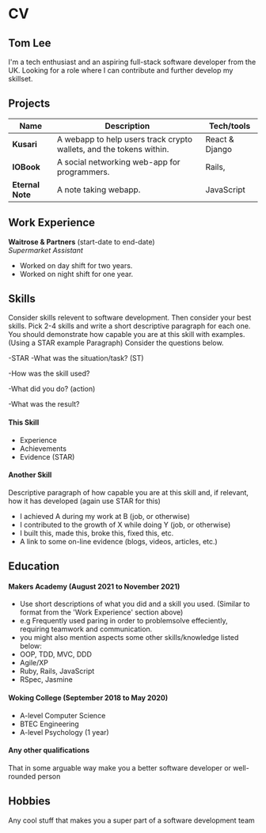 # CV

## Tom Lee

I'm a tech enthusiast and an aspiring full-stack software developer from the UK. Looking for a role where I can contribute and further develop my skillset.

## Projects

| Name             | Description                                                         | Tech/tools     |
| ---------------- | ------------------------------------------------------------------- | -------------- |
| **Kusari**       | A webapp to help users track crypto wallets, and the tokens within. | React & Django |
| **IOBook**       | A social networking web-app for programmers.                        | Rails,         |
| **Eternal Note** | A note taking webapp.                                               | JavaScript     |

## Work Experience

**Waitrose & Partners** (start-date to end-date)  
_Supermarket Assistant_

- Worked on day shift for two years.
- Worked on night shift for one year.

## Skills

Consider skills relevent to software development. Then consider your best skills. Pick 2-4 skills and write a short descriptive paragraph for each one. You should demonstrate how capable you are at this skill with examples.
(Using a STAR example Paragraph) Consider the questions below.

-STAR
-What was the situation/task? (ST)

-How was the skill used?

-What did you do? (action)

-What was the result?

#### This Skill

- Experience
- Achievements
- Evidence (STAR)

#### Another Skill

Descriptive paragraph of how capable you are at this skill and, if relevant, how it has developed (again use STAR for this)

- I achieved A during my work at B (job, or otherwise)
- I contributed to the growth of X while doing Y (job, or otherwise)
- I built this, made this, broke this, fixed this, etc.
- A link to some on-line evidence (blogs, videos, articles, etc.)

## Education

#### Makers Academy (August 2021 to November 2021)

- Use short descriptions of what you did and a skill you used. (Similar to format from the 'Work Experience' section above)
- e.g Frequently used paring in order to problemsolve effeciently, requiring teamwork and communication.
- you might also mention aspects some other skills/knowledge listed below:
- OOP, TDD, MVC, DDD
- Agile/XP
- Ruby, Rails, JavaScript
- RSpec, Jasmine

#### Woking College (September 2018 to May 2020)

- A-level Computer Science
- BTEC Engineering
- A-level Psychology (1 year)

#### Any other qualifications

That in some arguable way make you a better software developer or well-rounded person

## Hobbies

Any cool stuff that makes you a super part of a software development team
